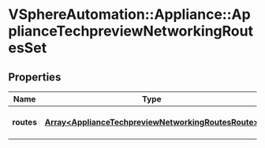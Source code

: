 # VSphereAutomation::Appliance::ApplianceTechpreviewNetworkingRoutesSet

## Properties
Name | Type | Description | Notes
------------ | ------------- | ------------- | -------------
**routes** | [**Array&lt;ApplianceTechpreviewNetworkingRoutesRoute&gt;**](ApplianceTechpreviewNetworkingRoutesRoute.md) | Static routing rules. | 


